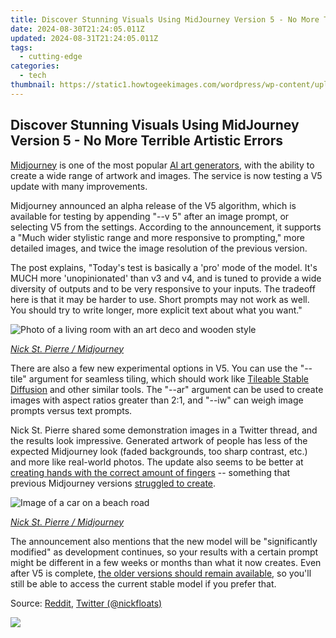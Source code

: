 ```yaml
---
title: Discover Stunning Visuals Using MidJourney Version 5 - No More Terrible Artistic Errors
date: 2024-08-30T21:24:05.011Z
updated: 2024-08-31T21:24:05.011Z
tags:
  - cutting-edge
categories:
  - tech
thumbnail: https://static1.howtogeekimages.com/wordpress/wp-content/uploads/2023/03/Robot-painter.jpg
---
```


## Discover Stunning Visuals Using MidJourney Version 5 - No More Terrible Artistic Errors

[Midjourney](https://howto.techidaily.com/google-play-services-wont-update-12-fixes-are-here-on-motorola-moto-g73-5g-drfone-by-drfone-fix-android-problems-fix-android-problems/) is one of the most popular [AI art generators](https://fox-info.techidaily.com/new-synthesize-stellar-titles-using-ai-insights/), with the ability to create a wide range of artwork and images. The service is now testing a V5 update with many improvements.

 Midjourney announced an alpha release of the V5 algorithm, which is available for testing by appending "--v 5" after an image prompt, or selecting V5 from the settings. According to the announcement, it supports a "Much wider stylistic range and more responsive to prompting," more detailed images, and twice the image resolution of the previous version.

 The post explains, "Today's test is basically a 'pro' mode of the model. It's MUCH more 'unopinionated' than v3 and v4, and is tuned to provide a wide diversity of outputs and to be very responsive to your inputs. The tradeoff here is that it may be harder to use. Short prompts may not work as well. You should try to write longer, more explicit text about what you want."

![Photo of a living room with an art deco and wooden style](https://static1.howtogeekimages.com/wordpress/wp-content/uploads/2023/03/Image-2-2.jpeg) 

_[Nick St. Pierre / Midjourney](https://twitter.com/nickfloats/status/1636116979240304640)_

 There are also a few new experimental options in V5\. You can use the "--tile" argument for seamless tiling, which should work like [Tileable Stable Diffusion](https://extra-skills.techidaily.com/in-2024-rhythmic-resonance-in-static-images/) and other similar tools. The "--ar" argument can be used to create images with aspect ratios greater than 2:1, and "--iw" can weigh image prompts versus text prompts.

 Nick St. Pierre shared some demonstration images in a Twitter thread, and the results look impressive. Generated artwork of people has less of the expected Midjourney look (faded backgrounds, too sharp contrast, etc.) and more like real-world photos. The update also seems to be better at [creating hands with the correct amount of fingers](https://twitter.com/SmokeAwayyy/status/1636170472181334017) \-- something that previous Midjourney versions [struggled to create](https://www.buzzfeednews.com/article/pranavdixit/ai-generated-art-hands-fingers-messed-up).

![Image of a car on a beach road](https://static1.howtogeekimages.com/wordpress/wp-content/uploads/2023/03/Image-3.jpeg) 

_[Nick St. Pierre / Midjourney](https://twitter.com/nickfloats/status/1636117111256018944)_

 The announcement also mentions that the new model will be "significantly modified" as development continues, so your results with a certain prompt might be different in a few weeks or months than what it now creates. Even after V5 is complete, [the older versions should remain available](https://docs.midjourney.com/docs/models), so you'll still be able to access the current stable model if you prefer that.

 Source: [Reddit](https://www.reddit.com/r/midjourney/comments/11s7ezp/welcome%5Fto%5Fthe%5Fnew%5Fv5/), [Twitter (@nickfloats)](https://twitter.com/nickfloats/status/1636116959267004416)

<ins class="adsbygoogle"
     style="display:block"
     data-ad-format="autorelaxed"
     data-ad-client="ca-pub-7571918770474297"
     data-ad-slot="1223367746"></ins>



<ins class="adsbygoogle"
     style="display:block"
     data-ad-client="ca-pub-7571918770474297"
     data-ad-slot="8358498916"
     data-ad-format="auto"
     data-full-width-responsive="true"></ins>



<!-- affiliate ads begin -->
<a href="https://store.iobit.com/order/checkout.php?PRODS=1468905&QTY=1&AFFILIATE=108875&CART=1"><img src="https://secure.avangate.com/images/merchant/184260348236f9554fe9375772ff966e/ascscan_728x90.png" border="0"></a>
<!-- affiliate ads end -->